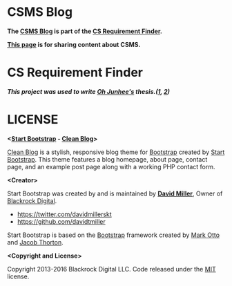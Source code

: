 # CSMS Blog

<b>The [CSMS Blog](https://oh-junhee0123.github.io/CSMS.github.io/) is part of the [CS Requirement Finder](https://oh-junhee0123.github.io/CS-Requirement-Finder.github.io/).</b>

<b>[This page](https://oh-junhee0123.github.io/CSMS.github.io/) is for sharing content about CSMS.</b>

# CS Requirement Finder

<i><b>This project was used to write [Oh Junhee's](https://github.com/Oh-Junhee0123) thesis.([1](https://lib.dankook.ac.kr/dcollection/public_resource/pdf/000000199819_20240402190454.pdf), [2](http://journal.kits.or.kr/journal/article.php?code=88240&vol=22&no=6&start_page=299&end_page=312))</b></i>

# LICENSE

<b>&lt;[Start Bootstrap](http://startbootstrap.com/) - [Clean Blog](http://startbootstrap.com/template-overviews/clean-blog/)&gt;</b>

[Clean Blog](http://startbootstrap.com/template-overviews/clean-blog/) is a stylish, responsive blog theme for [Bootstrap](http://getbootstrap.com/) created by [Start Bootstrap](http://startbootstrap.com/). This theme features a blog homepage, about page, contact page, and an example post page along with a working PHP contact form.

<b>&lt;Creator&gt;</b>

Start Bootstrap was created by and is maintained by **[David Miller](http://davidmiller.io/)**, Owner of [Blackrock Digital](http://blackrockdigital.io/).

* https://twitter.com/davidmillerskt
* https://github.com/davidtmiller

Start Bootstrap is based on the [Bootstrap](http://getbootstrap.com/) framework created by [Mark Otto](https://twitter.com/mdo) and [Jacob Thorton](https://twitter.com/fat).

<b>&lt;Copyright and License&gt;</b>

Copyright 2013-2016 Blackrock Digital LLC. Code released under the [MIT](https://github.com/BlackrockDigital/startbootstrap-clean-blog/blob/gh-pages/LICENSE) license.
